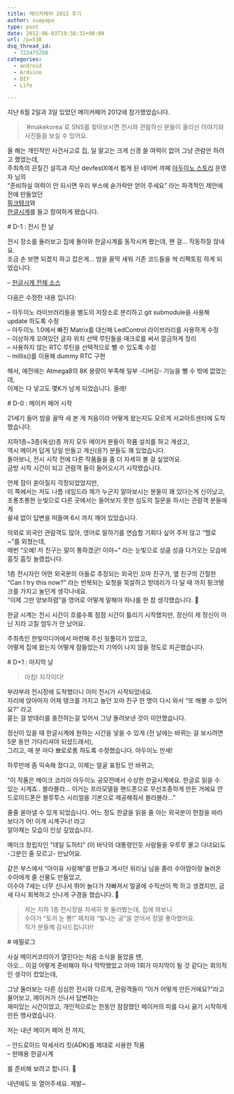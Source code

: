 ```yaml
---
title: 메이커페어 2012 후기
author: suapapa
type: post
date: 2012-06-03T19:38:32+00:00
url: /p=538
dsq_thread_id:
  - 722475288
categories:
  - android
  - Arduino
  - DIY
  - Life

---
```

지난 6월 2일과 3일 있었던 메이커페어 2012에 참가했었습니다.

> \`#makekorea\`로 SNS를 찾아보시면 전시와 관람하신 분들이 올리신 이야기와 사진들을 보실 수 있어요.

올 해는 개인적인 사건사고로 집, 일 말고는 크게 신경 쓸 여력이 없어 그냥 관람만 하려고 했었는데,  
주최측의 끈질긴 설득과 지난 devfestX에서 뵙게 된 네이버 까페 [아두이노 스토리](http://cafe.naver.com/arduinostory.cafe) 운영자 님의  
&#8220;준비하실 여력이 안 되시면 우리 부스에 숟가락만 얻어 주세요&#8221; 라는 파격적인 제안에 전에 만들었던  
[핑크탱크](https://homin.dev/wp/?p=474)와  
[한글시계](https://homin.dev/wp/?p=493)를 들고 참여하게 됐습니다.

<!-- more -->

\# D-1 : 전시 전 날

전시 장소를 둘러보고 집에 돌아와 한글시계를 동작시켜 봤는데, 왠 걸&#8230; 작동하질 않네요.  
조금 손 보면 되겠지 하고 잡은게&#8230; 밤을 꼴딱 새워 기존 코드들을 싹 리펙토링 하게 되었습니다.

&#8211; [한글시계 전체 소스](https://github.com/suapapa/HangulClock)

다음은 수정한 내용 입니다:

&#8211; 아두이노 라이브러리들을 별도의 저장소로 분리하고 git submodule을 사용해 update 하도록 수정  
&#8211; 아두이노 1.0에서 빠진 Matrix를 대신해 LedControl 라이브러리를 사용하게 수정  
&#8211; 이상하게 꼬여있던 글자 위치 선택 루틴들을 매크로를 써서 깔금하게 정리  
&#8211; 사용하지 않는 RTC 루틴을 선택적으로 뺄 수 있도록 수정  
&#8211; millis()를 이용해 dummy RTC 구현

해서, 예전에는 Atmega8의 8K 용량이 부족해 일부 -디버깅- 기능을 뺄 수 밖에 없었는데,  
이제는 다 넣고도 몇K가 남게 되었습니다. 올레!

\# D-0 : 메이커 페어 시작

21세기 들어 밤을 꼴딱 새 본 게 처음이라 어떻게 왔는지도 모르게 서교아트센터에 도착했습니다.

지하1층~3층(옥상)층 까지 모두 메이커 분들이 작품 설치를 하고 계셨고,  
역시 메이커 답게 당일 만들고 계신(응?) 분들도 꽤 있었습니다.  
돌아보니, 전시 시작 전에 다른 작품들을 좀 더 자세히 볼 걸 싶었어요.  
금방 시작 시간이 되고 관람객 들이 들어오시기 시작했습니다.

언제 잠이 쏟아질지 걱정되었었지만,  
이 쪽에서는 저도 나름 네임드라 제가 누군지 알아보시는 분들이 꽤 있다는게 신이났고,  
초롱초롱한 눈빛으로 다른 곳에서는 들어보지 못한 심도의 질문을 하시는 관람객 분들에게  
쉴새 없이 답변을 떠들며 6시 까지 깨어 있었습니다.

의외로 외국인 관람객도 많아, 영어로 말하기를 연습할 기회다 싶어 주저 않고 &#8220;헬로~&#8221;를 외쳤는데,  
매번 &#8220;오예! 저 친구는 말이 통하겠군! 이야~&#8221; 라는 눈빛으로 성큼 성큼 다가오는 모습에 흠짓 흠짓 놀랬씁니다.

1층 전시자인 어떤 외국분의 아들로 추정되는 외국인 꼬마 친구가, 옆 친구의 간절한  
&#8220;Can I try this now?&#8221; 라는 반복되는 요청을 묵살하고 받데리가 다 달 때 까지 핑크탱크를 가지고 놀던게 생각나네요.  
&#8220;이제 그만 양보하렴&#8221;을 영어로 어떻게 말해야 하나를 한 참 생각했습니다. 🙂

한글 시계는 전시 시간이 흐를수록 점점 시간이 틀리기 시작했지만, 정신이 제 정신이 아닌 지라 고칠 엄두가 안 났어요.

주최측인 한빛미디어에서 마련해 주신 뒷풀이가 있었고,  
어떻게 집에 왔는지 어떻게 잠들었는지 기억이 나지 않을 정도로 피곤했습니다.

\# D+1 : 마지막 날

> 아침! 지각이다!

부랴부랴 전시장에 도착했더니 이미 전시가 시작되었네요.  
자리에 앉아마자 어제 탱크를 가지고 놀던 꼬마 친구 한 명이 다시 와서 &#8220;또 해볼 수 있어요?&#8221; 라고  
묻는 걸 받데리를 충전하는걸 잊어서 그냥 돌려보낸 것이 미안했습니다.

정신이 있을 때 한글시계에 원하는 시간을 넣을 수 있게 (전 날에는 바뀌는 걸 보시려면 5분 동안 기다리셔야 되셨드래서),  
그리고, 매 분 마다 뾰로로롱 하도록 수정했습니다. 아두이노 만세!

하루만에 좀 익숙해 졌다고, 이제는 얼굴 표정도 안 바뀌고;

&#8220;이 작품은 메이크 코리아 아두이노 공모전에서 수상한 한글시계에요. 한글로 읽을 수 있는 시계죠.. 블라블라&#8230; 이거는 프라모델을 핸드폰으로 무선조종하게 만든 거에요 안드로이드폰은 블루투스 시리얼을 기본으로 제공해줘서 블라블라&#8230;&#8221;

줄줄 쏟아낼 수 있게 되었습니다. 어느 정도 한글을 읽을 줄 아는 외국분이 한참을 바라보다가 어! 이게 시계구나! 라고  
알아채는 모습이 인상 깊었습니다.

메이크 창립자인 &#8220;데일 도허티&#8221; (이 바닥의 대통령인듯 사람들을 우루루 몰고 다녀요)도 -그분인 줄 모르고- 만났어요.

같은 부스에서 &#8220;아이유 사랑해&#8221;를 만들고 계시던 워리님 님을 졸라 수아맘이랑 놀러온 수아에게 줄 선물도 만들었고,  
이수아 7세는 너무 신나서 뛰어 놀다가 자빠져서 얼굴에 수직선이 쩍 하고 생겼지만, 금새 다시 회복하고 신나게 구경을 했습니다. 🙂

> 저는 지하 1층 전시장을 자세히 못 둘러봤는데, 집에 와보니  
> 수아가 &#8220;토끼 눈 뿅!&#8221; 패치와 &#8220;빛나는 공&#8221;을 얻어서 정말 좋아했어요.  
> 작가 분들께 감사드립니다!!

\# 에필로그

사실 메이커코리아가 열린다는 처음 소식을 들었을 땐,  
아오&#8230; 이걸 어떻게 준비해야 하나 막막했었고 아마 1회가 마지막이 될 것 같다는 회의적인 생각이 컸었는데,

그냥 둘러보는 다른 심심한 전시와 다르게, 관람객들이 &#8220;이거 어떻게 만든거에요?&#8221;라고 물어보고, 메이커가 신나서 답변하는  
재미있는 시간이었고, 개인적으로는 한동안 잠잠했던 메이커의 피를 다시 끓기 시작하게 만든 행사였습니다.

저는 내년 메이커 페어 전 까지,

&#8211; 안드로이드 악세서리 킷(ADK)를 제대로 사용한 작품  
&#8211; 판매용 한글시계

를 준비해 보려고 합니다. 🙂

내년에도 또 열어주세요. 제발~